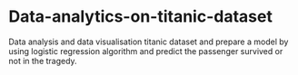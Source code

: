 # Data-analytics-on-titanic-dataset
Data analysis and data visualisation titanic dataset and prepare a model by using logistic regression algorithm and predict the passenger survived or not in the tragedy.
